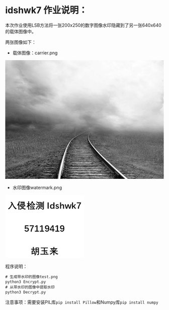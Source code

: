 # idshwk7 作业说明：

本次作业使用LSB方法将一张200x250的数字图像水印隐藏到了另一张640x640的载体图像中。

两张图像如下：

- 载体图像：carrier.png

![carrier](./carrier.png)

- 水印图像watermark.png

![watermark](./watermark.png)

程序说明：

```shell
# 生成带水印的图像test.png
python3 Encrypt.py
# 从带水印的图像中提取水印
python3 Decrypt.py
```

注意事项：需要安装PIL库`pip install Pillow`和Numpy库`pip install numpy`
